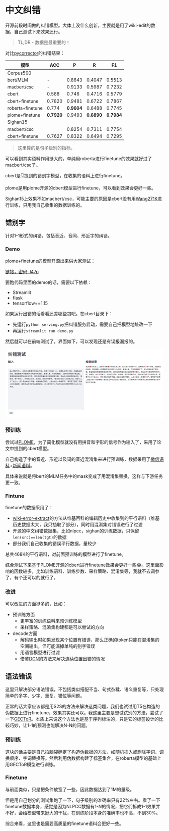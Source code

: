 # 中文纠错

开源前段时间做的纠错模型。大体上没什么创新，主要就是用了wiki-edit的数据，自己测试下来效果还行。

> TL;DR - 数据是最重要的！

对比[pycorrector](https://github.com/shibing624/pycorrector#Evaluate)的纠错结果：

|模型|ACC|P|R|F1|
|----|----|----|----|----|
|Corpus500|||||
|bert/MLM|-|0.8643|0.4047|0.5513|
|macbert/csc|-|0.9133|0.5987|0.7232|
|cbert|0.588|0.746|0.4716|0.5779|
|cbert+finetune|0.7820|0.9481|0.6722|0.7867|
|roberta+finetune|0.774|**0.9604**|0.6488|0.7745|
|plome+finetune|**0.7920**|0.9493|**0.6890**|**0.7984**|
|Sighan15|||||
|macbert/csc||0.8254|0.7311|0.7754|
|cbert+finetune|0.7627|0.8322|0.6494|0.7295|

> 这里算的是句子级别的指标。

可以看到其实语料作用挺大的，单纯用roberta进行finetune的效果就好过了macbert/csc了。

cbert是👇提到的错别字模型，在收集的语料上进行finetune。

plome是用plome开源的cbert模型进行finetune，可以看到效果会更好一些。

Sighan15上效果不如macbert/csc，可能主要的原因是cbert没有用[Wang271K](https://github.com/wdimmy/Automatic-Corpus-Generation)进行训练，只用我自己收集的数据训练的。

## 错别字

针对1-1形式的纠错，包括音近、音同、形近字的纠错。

### Demo

plome+finetune的模型开源出来供大家测试：

[链接，密码: l47p](https://pan.baidu.com/s/16ioz3LcAowDWv-A5_My2Ig)

要跑代码里面的demo的话，需要以下依赖：

- Streamlit
- flask
- tensorflow==1.15

如果运行出错的话看看还差哪些包吧。在cbert目录下：

- 先运行`python serving.py`把纠错服务启动，需要自己把模型地址改一下
- 再运行`streamlit run demo.py`

然后就可以在前端测试了，界面如下，可以发现还是有误报漏报的。

![image-20220222203045189](sample.png)

### 预训练

尝试过[PLOME](https://github.com/liushulinle/PLOME)，为了简化模型就没有用拼音和字形的信号作为输入了，采用了论文中提到的cbert模型。

自己构造了字的音近、形近以及词的音近混淆集来进行预训练，数据采用了[微信语料](https://github.com/nonamestreet/weixin_public_corpus)+[新闻语料](https://github.com/brightmart/nlp_chinese_corpus#2%E6%96%B0%E9%97%BB%E8%AF%AD%E6%96%99json%E7%89%88news2016zh)。

具体来说就是将bert的MLM任务中的mask变成了用混淆集替换，这样与下游任务更一致。

### Fintune

finetune的数据采用了：

- [wiki-error-extract](https://github.com/xueyouluo/wiki-error-extract)的方法从维基百科的编辑历史中收集到的平行语料（维基历史数据太大，我只抽取了部分），同时用混淆集对错误进行了过滤
- 开源的中文纠错数据集，比如nlpcc，sighan的训练数据，只保留`len(src)==len(tgt)`的数据
- 部分我们自己收集的错误平行数据，量较少

总共468K的平行语料，对前面预训练的模型进行了finetune。

综合测试下来基于PLOME开源的cbert进行finetune效果会更好一些😂。这里面影响的因数较多，比如训练语料、训练步数、采样策略、混淆集等，我就不去调参了，有个还可以的就行了。

### 改进

可以改进的方面挺多的，比如：

- 预训练方面
  - 更丰富的训练语料来预训练模型
  - 采样策略、混淆集构建都是可以尝试的方向
- decode方面
  - 解码输出时如果发现某个位置有错误，那么正确的token只能在混淆集的空间输出，但可能漏掉单纯的别字错误
  - 用语言模型进行过滤
  - 借鉴[DCN](https://github.com/destwang/DCN)的方法来解决连续位置出错的情况


## 语法错误

这里只解决部分语法错误，不包括类似搭配不当、句式杂糅、语义重复等，只处理简单的多字、少字、重复、错位等问题。

正常的话大家应该都是用S2S的方法来解决这类问题，我们也试过用T5在构造的伪数据上进行finetune，效果其实还可以。我这里主要是想试试别的方法，尝试了一下[GECToR](https://github.com/grammarly/gector)。本质上来说这个方法也是基于序列标注的，只是它的标签设计的比较巧妙，让1-1的预测也能解决N-N的问题。

### 预训练

这块的话主要是自己拍脑袋确定了构造伪数据的方法，如随机插入或删除字词、调换顺序、字词替换等。然后利用伪数据构建了标签集合，在roberta模型的基础上用GECToR模型进行训练。

### Finetune

与前面类似，只是把条件放宽了一些，因此数据达到了1M的量级。

但是用自己划分的测试集跑了一下，句子级别的准确率只有22%左右。看了一下finetune数据本身，感觉是因为NLPCC数据有1-N的情况，把它们拆成1-1效果并不好，会给模型带来挺大的干扰，在训练阶段本身的准确率也不高，不到30%。

综合来看，这里也是需要高质量的finetune语料会更好一些。



